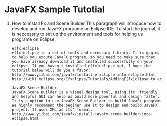 # JavaFX Sample Tutotial

1. How to install Fx and Scene Builder
   This paragraph will introduce how to develop and run JavaFX programe on Eclipse IDE.
   To start the journal, it is neccessriy to set up the environment and tools for helping us programe on Eclipse. 
   ```
   e(fx)eclipse
   e(fx)eclipse is a set of tools and necessary library. It is goging to help you excute JavaFX program, so you need to make sure that you have already download it and installed successfully on your eclipse. If you haven't installed e(fx)eclipse yet, I hope the tutorial below will do you a favor:
   http://www.yiibai.com/javafx/install-efxclipse-into-eclipse.html
   http://wiki.eclipse.org/Efxclipse/Tutorials/AddingE(fx)clipse_to_eclipse#Installing_e.28fx.29clipse_IDE.
   ```
    ```
    JavaFX Scene Builder
    JavaFX Scene Builder is a visual design tool, using its' friendly and helpful GUI can help us build more powerful and design faster. It is a option to use JavaFX Scene Builder to build JavaFx program. We highly recommand the beginer use it to design and build JavaFX project. It uses XML as its' format.
    http://www.yiibai.com/javafx/install-javafx-scene-builder-into-eclipse.html
    
    ```